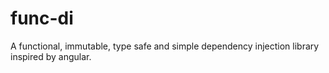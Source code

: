 # func-di

A functional, immutable, type safe and simple dependency injection library inspired by angular.

